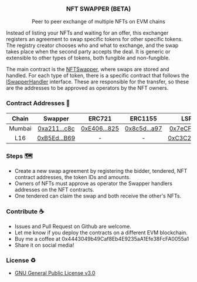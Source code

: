 <h3 align="center">NFT SWAPPER (BETA)</h3> 
<p align="center">Peer to peer exchange of multiple NFTs on EVM chains</p>
 


Instead of listing your NFTs and waiting for an offer, this exchanger registers an agreement to swap specific tokens for other specific tokens. The registry creator chooses who and what to exchange, and the swap takes place when the second party accepts the deal. It is generic or extensible to other types of tokens, both fungible and non-fungible.

The main contract is the [NFTSwapper](./contracts/NFTSwapper.sol), where swaps are stored and handled. For each type of token, there is a specific contract that follows the [ISwapperHandler](./contracts/ISwapperHandler.sol) interface. These are responsible for the transfer, so these are the addresses to be approved as operators by the NFT owners.

### Contract Addresses 🔑

| Chain	| Swapper | ERC721 | ERC1155 | LSP7 | LSP8 | 
|:-------:|:-------:|:-------:|:-------:|:-------:|:-------:|
| Mumbai	| [0xa211...c8c](https://mumbai.polygonscan.com/address/0xa2119757427C842670aDba41FaeF914fcC9eDc8c#code) | [0xE406...825](https://mumbai.polygonscan.com/address/0xE40692FFdCAf5703EdB523863E86fa1e9F8D2825#code) | [0x8c5d...a97](https://mumbai.polygonscan.com/address/0x8c5d6396489fE528B227D62fA3483bb346824a97#code) | [0x7eCF...73C](https://mumbai.polygonscan.com/address/0x7eCFb1D1BB649F8C7bBf099B15f68D7Cb662a73C#code) | [0xC243...04D](https://mumbai.polygonscan.com/address/0xC2439e3ED3Be3f8723C84eAb8aD8DCAb9243804D#code) |
| L16 | [0xB5Ed...B69](https://explorer.execution.l16.lukso.network/address/0xB5EdfF2d1c3a6d3d0664D170c990179e88028B69/transactions) | - | - | [0xC3C2...9f40](https://explorer.execution.l16.lukso.network/address/0xC3C2a3f3017605b7199250056359eC3Db95d9f40/transactions) | [0xa3A3...4fB](https://explorer.execution.l16.lukso.network/address/0xa3A3E1fB1B3C42296bBC45b3Cd2bc5dd3aE454fB/transactions) |

### Steps 🗺️
* Create a new swap agreement by registering the bidder, tendered, NFT contract addresses, the token IDs and amounts.
* Owners of NFTs must approve as operator the Swapper handlers addresses on the NFT contracts. 
* One tendered can claim the swap and both receive the other's NFTs.

### Contribute ☕
* Issues and Pull Request on Github are welcome.
* Let me know if you deploy the contracts on a different EVM blockchain.
* Buy me a coffee at 0x4443049b49Caf8Eb4E9235aA1Efe38FcFA0055a1
* Share it on social media!

### License ♻️
  * [GNU General Public License v3.0](https://www.gnu.org/licenses/gpl-3.0.html)
